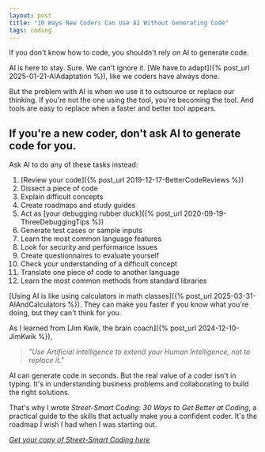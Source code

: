 ```yaml
---
layout: post
title: "10 Ways New Coders Can Use AI Without Generating Code"
tags: coding
---
```


If you don't know how to code, you shouldn't rely on AI to generate code.

AI is here to stay. Sure. We can't ignore it. [We have to adapt]({% post_url 2025-01-21-AIAdaptation %}), like we coders have always done.

But the problem with AI is when we use it to outsource or replace our thinking. If you're not the one using the tool, you're becoming the tool. And tools are easy to replace when a faster and better tool appears.

## If you're a new coder, don't ask AI to generate code for you.

Ask AI to do any of these tasks instead:

1. [Review your code]({% post_url 2019-12-17-BetterCodeReviews %})
2. Dissect a piece of code
3. Explain difficult concepts
4. Create roadmaps and study guides
5. Act as [your debugging rubber duck]({% post_url 2020-09-19-ThreeDebuggingTips %})
6. Generate test cases or sample inputs
7. Learn the most common language features
8. Look for security and performance issues
9. Create questionnaires to evaluate yourself
10. Check your understanding of a difficult concept
11. Translate one piece of code to another language
12. Learn the most common methods from standard libraries

[Using AI is like using calculators in math classes]({% post_url 2025-03-31-AIAndCalculators %}). They can make you faster if you know what you're doing, but they can't think for you.

As I learned from [Jim Kwik, the brain coach]({% post_url 2024-12-10-JimKwik %}),

> _"Use Artificial Intelligence to extend your Human Intelligence, not to replace it."_

AI can generate code in seconds. But the real value of a coder isn't in typing. It's in understanding business problems and collaborating to build the right solutions.

That's why I wrote _Street-Smart Coding: 30 Ways to Get Better at Coding_, a practical guide to the skills that actually make you a confident coder. It's the roadmap I wish I had when I was starting out.

_[Get your copy of Street-Smart Coding here](https://imcsarag.gumroad.com/l/streetsmartcoding)_
